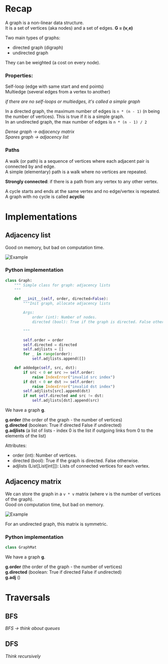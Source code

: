 # Recap

A graph is a non-linear data structure.  
It is a set of vertices (aka nodes) and a set of edges. **G = (v,e)**

Two main types of graphs:  
- directed graph (digraph)
- undirected graph

They can be weighted (a cost on every node).

### Properties:

Self-loop (edge with same start and end points)  
Multiedge (several edges from a vertex to another)  

*if there are no self-loops or multiedges, it's called a simple graph*

In a directed graph, the maximum number of edges is ```n * (n - 1)``` (n being the number of vertices). This is true if it is a simple graph.  
In an undirected graph, the max number of edges is ```n * (n - 1) / 2```  


*Dense graph -> adjacency matrix*  
*Spares graph -> adjacency list*  

### Paths

A walk (or path) is a sequence of vertices where each adjacent pair is connected by and edge.  
A simple (elementary) path is a walk where no vertices are repeated.  

**Strongly connected**: if there is a path from any vertex to any other vertex.

A cycle starts and ends at the same vertex and no edge/vertex is repeated.  
A graph with no cycle is called **acyclic**

# Implementations

## Adjacency list

Good on memory, but bad on computation time.  

![Example](http://btechsmartclass.com/DS/images/Graph%20Adjacency%20List.jpg)

### Python implementation

```python
class Graph:
    """ Simple class for graph: adjacency lists
    """

    def __init__(self, order, directed=False):
        """Init graph, allocate adjacency lists

        Args:
            order (int): Number of nodes.
            directed (bool): True if the graph is directed. False otherwise.

        """

        self.order = order
        self.directed = directed
        self.adjlists = []
        for _ in range(order):
            self.adjlists.append([])

    def addedge(self, src, dst):
        if src < 0 or src >= self.order:
            raise IndexError("invalid src index")
        if dst < 0 or dst >= self.order:
            raise IndexError("invalid dst index")
        self.adjlists[src].append(dst)
        if not self.directed and src != dst:
            self.adjlists[dst].append(src)
```  

We have a graph **g**.  

**g.order** (the order of the graph - the number of vertices)  
**g.directed** (boolean: True if directed False if undirected)  
**g.adjlists** (a list of lists - index 0 is the list if outgoing links from 0 to the elements of the list)

Attributes:  
* order (int): Number of vertices.
* directed (bool): True if the graph is directed. False otherwise.
* adjlists (List[List[int]]): Lists of connected vertices for each vertex.

## Adjacency matrix

We can store the graph in a ```v * v``` matrix (where v is the number of vertices of the graph).  
Good on computation time, but bad on memory.
  
![Example](http://btechsmartclass.com/DS/images/Graph%20Adjacency%20Matrix%201.jpg)

For an undirected graph, this matrix is symmetric.  

### Python implementation

```python
class GraphMat
```

We have a graph **g**.

**g.order** (the order of the graph - the number of vertices)  
**g.directed** (boolean: True if directed False if undirected)  
**g.adj** () 

# Traversals

## BFS 

*BFS -> think about queues*  

## DFS

*Think recursively*  

